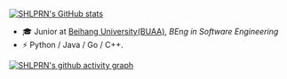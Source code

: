 [![SHLPRN's GitHub stats](https://github-readme-stats-ten-gilt.vercel.app/api?username=shlprn&theme=tokyonight&show_icons=true?count_private=true)](https://github.com/anuraghazra/github-readme-stats)


- 🎓 Junior at [Beihang University(BUAA)](https://www.buaa.edu.cn), _BEng in Software Engineering_
- ⚡ Python / Java / Go / C++.

[![SHLPRN's github activity graph](https://github-readme-activity-graph.cyclic.app/graph?username=shlprn&theme=tokyo-night)](https://github.com/ashutosh00710/github-readme-activity-graph)
